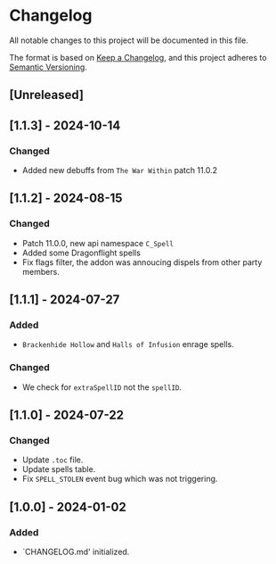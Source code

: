 # Changelog

All notable changes to this project will be documented in this file.

The format is based on [Keep a Changelog](https://keepachangelog.com/en/1.0.0/),
and this project adheres to [Semantic Versioning](https://semver.org/spec/v2.0.0.html).

## [Unreleased]

## [1.1.3] - 2024-10-14

### Changed

-   Added new debuffs from `The War Within` patch 11.0.2

## [1.1.2] - 2024-08-15

### Changed

-   Patch 11.0.0, new api namespace `C_Spell`
-   Added some Dragonflight spells
-   Fix flags filter, the addon was annoucing dispels from other party members.

## [1.1.1] - 2024-07-27

### Added

-   `Brackenhide Hollow` and `Halls of Infusion` enrage spells.

### Changed

-   We check for `extraSpellID` not the `spellID`.

## [1.1.0] - 2024-07-22

### Changed

-   Update `.toc` file.
-   Update spells table.
-   Fix `SPELL_STOLEN` event bug which was not triggering.

## [1.0.0] - 2024-01-02

### Added

-   `CHANGELOG.md' initialized.
